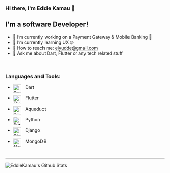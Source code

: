 ### Hi there, I'm Eddie Kamau 👋

## I'm a software Developer!
- 🔭 I’m currently working on a Payment Gateway & Mobile Banking 💸
- 🌱 I’m currently learning UX 🤓
- 💬 How to reach me: elyudde@gmail.com
- 🤔 Ask me about Dart, Flutter or any tech related stuff

<br />

### Languages and Tools:

- &ensp; Dart [<img align="left" alt="Dart" width="26px" src="https://cdn-images-1.medium.com/max/1200/1*knHF_qpxdtS8h0Z8EeqowA.png" />][dart] <br /><br />
- &ensp; Flutter [<img align="left" alt="Flutter" width="26px" src="https://strattonapps.com/wp-content/uploads/2020/02/flutter-logo-5086DD11C5-seeklogo.com_.png" />][flutter]<br /><br />
- &ensp; Aqueduct [<img align="left" alt="Aqueduct" width="26px" src="https://aqueduct.io/images/hero.png" />][aqueduct]<br /><br />
- &ensp; Python [<img align="left" alt="Python" width="26px" src="https://upload.wikimedia.org/wikipedia/commons/thumb/c/c3/Python-logo-notext.svg/110px-Python-logo-notext.svg.png" />][python]<br /><br />
- &ensp; Django [<img align="left" alt="Django" width="26px" src="https://pbs.twimg.com/profile_images/1020043255910723585/ukfDpr5L_400x400.jpg" />][django]<br /><br />
- &ensp; MongoDB [<img align="left" alt="MongoDB" width="26px" src="https://banner2.cleanpng.com/20190111/thz/kisspng-mongodb-logo-database-nosql-postgresql-how-to-create-an-outstanding-tech-stack-clickup-bl-5c391bdf9cff48.4731136215472465596431.jpg" />][mongodb]

<br />

---

<img align="left" alt="EddieKamau's Github Stats" src="https://github-readme-stats.vercel.app/api?username=EddieKamau&show_icons=true&hide_border=true&hide=issues,prs" />

[dart]: https://dart.dev
[flutter]: https://flutter.dev
[aqueduct]: https://aqueduct.io
[python]: https://www.python.org
[django]: https://www.djangoproject.com
[mongodb]: https://www.mongodb.com

